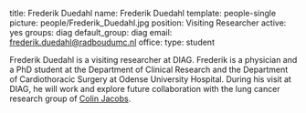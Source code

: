 title: Frederik Duedahl
name: Frederik Duedahl
template: people-single
picture: people/Frederik_Duedahl.jpg
position: Visiting Researcher
active: yes
groups: diag
default_group: diag
email: frederik.duedahl@radboudumc.nl
office: 
type: student

Frederik Duedahl is a visiting researcher at DIAG. Frederik is a physician and a PhD student at the Department of Clinical Research and the Department of Cardiothoracic Surgery at Odense University Hospital. During his visit at DIAG, he will work and explore future collaboration with the lung cancer research group of [Colin Jacobs](https://www.diagnijmegen.nl/people/colin-jacobs/). 
